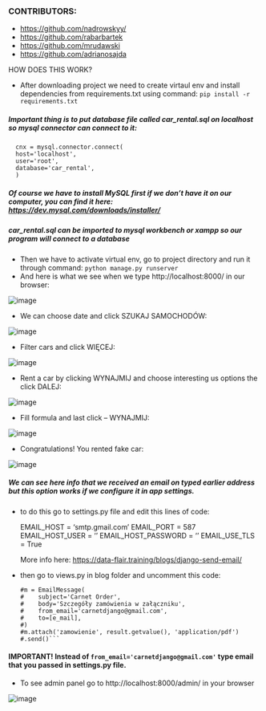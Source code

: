 ### CONTRIBUTORS:
 - https://github.com/nadrowskyy/
 - https://github.com/rabarbartek
 - https://github.com/mrudawski
 - https://github.com/adrianosajda


HOW DOES THIS WORK?

*	After downloading project we need to create virtaul env and install dependencies from requirements.txt using command: `pip install -r requirements.txt`
##### Important thing is to put database file called car_rental.sql on localhost so mysql connector can connect to it:
      cnx = mysql.connector.connect(
      host='localhost',
      user='root',
      database='car_rental',
      )
	
##### Of course we have to install MySQL first if we don’t have it on our computer, you can 	find it here: https://dev.mysql.com/downloads/installer/
##### car_rental.sql can be imported to mysql workbench or xampp so our program will 	connect to a database
* Then we have to activate virtual env, go to project directory and run it through command: `python manage.py runserver`
* And here is what we see when we type http://localhost:8000/ in our browser: 


 ![image](https://user-images.githubusercontent.com/70075401/106351268-90b3e280-62db-11eb-8f43-d631dea9ef38.png)


*	We can choose date and click SZUKAJ SAMOCHODÓW:

![image](https://user-images.githubusercontent.com/70075401/106351281-a2958580-62db-11eb-9734-61c5087f318c.png)

*	Filter cars and click WIĘCEJ:

![image](https://user-images.githubusercontent.com/70075401/106351286-ab865700-62db-11eb-9bfc-233ac3639e19.png)

*	Rent a car by clicking WYNAJMIJ and choose interesting us options the click DALEJ:

![image](https://user-images.githubusercontent.com/70075401/106351290-b2ad6500-62db-11eb-9c48-ff31ac65745f.png)

*	Fill formula and last click – WYNAJMIJ:

![image](https://user-images.githubusercontent.com/70075401/106351297-bb05a000-62db-11eb-82fb-487c2b1a94eb.png)

*	Congratulations! You rented fake car:

 ![image](https://user-images.githubusercontent.com/70075401/106351300-c2c54480-62db-11eb-8d7e-6eec0f0b8347.png)


##### We can see here info that we received an email on typed earlier address but this option works if we configure it in app settings. 
  - to do this go to settings.py file and edit this lines of code:

    EMAIL_HOST = ‘smtp.gmail.com’
    EMAIL_PORT = 587
    EMAIL_HOST_USER = ‘’
    EMAIL_HOST_PASSWORD = ‘’
    EMAIL_USE_TLS = True

    More info here: https://data-flair.training/blogs/django-send-email/

  - then go to views.py in blog folder and uncomment this code:

    ```# Enter email credentials in settings.py to send emails and uncomment code below
    #m = EmailMessage(
    #    subject='Carnet Order',
    #    body='Szczegóły zamówienia w załączniku',
    #    from_email='carnetdjango@gmail.com',
    #    to=[e_mail],
    #)
    #m.attach('zamowienie', result.getvalue(), 'application/pdf')
    #.send()```
	
   #### IMPORTANT! Instead of `from_email='carnetdjango@gmail.com'` type email that you passed in settings.py file.

*	To see admin panel go to http://localhost:8000/admin/ in your browser

 ![image](https://user-images.githubusercontent.com/70075401/106351306-c8228f00-62db-11eb-8747-c0590ec1720c.png)

